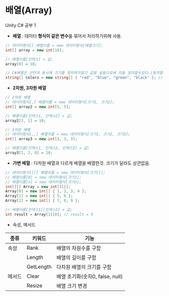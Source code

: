 # 배열(Array)

Unity C# 공부 1

- **배열** : 데이터 **형식이 같은 변수**를 묶어서 처리하기위해 사용.

```csharp
// 데이터형식[] 배열이름 = new 데이터형식[배열크기];
int[] array = new int[10];

// 배열이름[인덱스] = 값;
array[0] = 10;

// C#배열은 선언과 동시에 크기를 정의하지않고 값을 넣음으로써 자동 정의할수있다.(동적할당)
string[] colors = new string[] { "red", "blue", "green", "black" }; // 크기 = 4
```

- **2차원, 3차원 배열**

```csharp
// 2차원 배열
// 데이터형식[,] 배열이름 = new 데이터형식[크기1, 크기2];
int[] array2 = new int[5, 5];

// 배열이름[인덱스1, 인덱스2] = 값;
array2[2, 1] = 10;

// 3차원 배열
// 데이터형식[,,] 배열이름 = new 데이터형식[크기1, 크기2, 크기3];
int[] array3 = new int[3, 3, 3];

// 배열이름[인덱스1, 인덱스2, 인덱스3] = 값;
array3[1, 2, 0] = 10;
```

- **가변 배열** : 다차원 배열과 다르게 배열을 배열한것. 크기가 달라도 상관없음.

```csharp
// 데이터형식[][] 배열이름 = new 데이터형식[크기][];
// 배열이름[0] = new 데이터형식[크기1];
// 배열이름[n] = new 데이터형식[크기n];
int[][] Array = new int[3][];
Array[0] = new int[] { 1, 2, 3, 4 };
Array[1] = new int[] { 5, 6 };
Array[2] = new int[] { 7, 8, 9 };

// 배열이름[인덱스1][인덱스2] = 값;
int result = Array[1][0]; // result = 5
```

- 속성, 메서드

|종류|키워드|기능|
|--|--|--|
|속성|Rank|배열의 차원수를 구함|
||Length|배열의 길이를 구함|
||GetLength|다차원 배열의 크기를 구함|
|메서드|Clear|배열 초기화(숫자0, false, null)|
||Resize|배열 크기 변경|